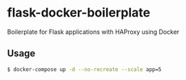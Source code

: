 # flask-docker-boilerplate
Boilerplate for Flask applications with HAProxy using Docker
## Usage
```bash
$ docker-compose up -d --no-recreate --scale app=5
```
